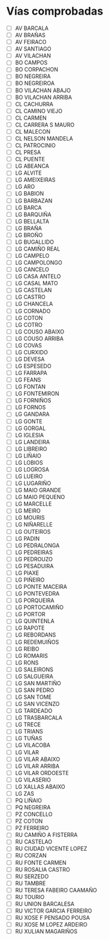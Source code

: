# Vías comprobadas

- [ ] AV BARCALA
- [ ] AV BRAÑAS
- [ ] AV FEIRACO
- [ ] AV SANTIAGO
- [ ] AV VILACHAN
- [ ] BO CAMPOS
- [ ] BO CORPACHON
- [ ] BO NEGREIRA
- [ ] BO NEGREIROA
- [ ] BO VILACHAN ABAJO
- [ ] BO VILACHAN ARRIBA
- [ ] CL CACHURRA
- [ ] CL CAMINO VIEJO
- [ ] CL CARMEN
- [ ] CL CARRERA S MAURO
- [ ] CL MALECON
- [ ] CL NELSON MANDELA
- [ ] CL PATROCINIO
- [ ] CL PRESA
- [ ] CL PUENTE
- [ ] LG ABEANCA
- [ ] LG ALVITE
- [ ] LG AMEIXEIRAS
- [ ] LG ARO
- [ ] LG BABION
- [ ] LG BARBAZAN
- [ ] LG BARCA
- [ ] LG BARQUIÑA
- [ ] LG BELLALTA
- [ ] LG BRAÑA
- [ ] LG BROÑO
- [ ] LG BUGALLIDO
- [ ] LG CAMIÑO REAL
- [ ] LG CAMPELO
- [ ] LG CAMPOLONGO
- [ ] LG CANCELO
- [ ] LG CASA ANTELO
- [ ] LG CASAL MATO
- [ ] LG CASTELAN
- [ ] LG CASTRO
- [ ] LG CHANCELA
- [ ] LG CORNADO
- [ ] LG COTON
- [ ] LG COTRO
- [ ] LG COUSO ABAIXO
- [ ] LG COUSO ARRIBA
- [ ] LG COVAS
- [ ] LG CURXIDO
- [ ] LG DEVESA
- [ ] LG ESPESEDO
- [ ] LG FARRAPA
- [ ] LG FEANS
- [ ] LG FONTAN
- [ ] LG FONTEMIRON
- [ ] LG FORNIÑOS
- [ ] LG FORNOS
- [ ] LG GANDARA
- [ ] LG GONTE
- [ ] LG GORGAL
- [ ] LG IGLESIA
- [ ] LG LANDEIRA
- [ ] LG LIBREIRO
- [ ] LG LIÑAIO
- [ ] LG LOBIOS
- [ ] LG LOGROSA
- [ ] LG LUEIRO
- [ ] LG LUGARIÑO
- [ ] LG MAIO GRANDE
- [ ] LG MAIO PEQUENO
- [ ] LG MARCELLE
- [ ] LG MEIRO
- [ ] LG MOURIS
- [ ] LG NIÑARELLE
- [ ] LG OUTEIROS
- [ ] LG PADIN
- [ ] LG PEDRALONGA
- [ ] LG PEDREIRAS
- [ ] LG PEDROUZO
- [ ] LG PESADUIRA
- [ ] LG PIAXE
- [ ] LG PIÑEIRO
- [ ] LG PONTE MACEIRA
- [ ] LG PONTEVEDRA
- [ ] LG PORQUEIRA
- [ ] LG PORTOCAMIÑO
- [ ] LG PORTOR
- [ ] LG QUINTENLA
- [ ] LG RAPOTE
- [ ] LG REBORDANS
- [ ] LG REDEMUIÑOS
- [ ] LG REIBO
- [ ] LG ROMARIS
- [ ] LG RONS
- [ ] LG SALEIRONS
- [ ] LG SALGUEIRA
- [ ] LG SAN MARTIÑO
- [ ] LG SAN PEDRO
- [ ] LG SAN TOME
- [ ] LG SAN VICENZO
- [ ] LG TARDEADO
- [ ] LG TRASBARCALA
- [ ] LG TRECE
- [ ] LG TRIANS
- [ ] LG TUÑAS
- [ ] LG VILACOBA
- [ ] LG VILAR
- [ ] LG VILAR ABAIXO
- [ ] LG VILAR ARRIBA
- [ ] LG VILAR ORDOESTE
- [ ] LG VILASERIO
- [ ] LG XALLAS ABAIXO
- [ ] LG ZAS
- [ ] PQ LIÑAIO
- [ ] PQ NEGREIRA
- [ ] PZ CONCELLO
- [ ] PZ COTON
- [ ] PZ FERREIRO
- [ ] RU CAMIÑO A FISTERRA
- [ ] RU CASTELAO
- [ ] RU CIUDAD VICENTE LOPEZ
- [ ] RU CORZAN
- [ ] RU FONTE CARMEN
- [ ] RU ROSALIA CASTRO
- [ ] RU SERZEDO
- [ ] RU TAMBRE
- [ ] RU TERESA FABEIRO CAAMAÑO
- [ ] RU TOURIO
- [ ] RU UNION BARCALESA
- [ ] RU VICTOR GARCIA FERREIRO
- [ ] RU XOSE F PENSADO POUSA
- [ ] RU XOSE M LOPEZ ARDEIRO
- [ ] RU XULIAN MAGARIÑOS